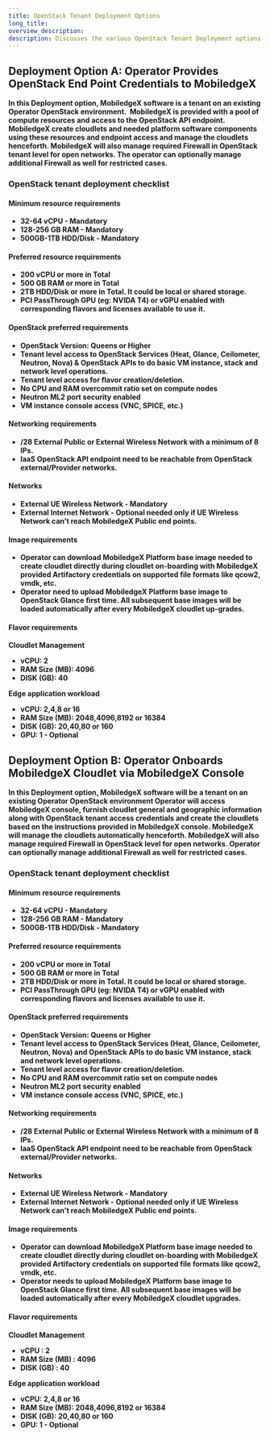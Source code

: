 ```yaml
---
title: OpenStack Tenant Deployment Options
long_title:
overview_description:
description: Discusses the various OpenStack Tenant Deployment options
---
```


## Deployment Option A:</strong> <strong>Operator Provides OpenStack End Point Credentials to MobiledgeX

In this Deployment option, MobiledgeX software is a tenant on an existing Operator OpenStack environment.  MobiledgeX is provided with a pool of compute resources and access to the OpenStack API endpoint. MobiledgeX create cloudlets and needed platform software components using these resources and endpoint access and manage the cloudlets henceforth. MobiledgeX will also manage required Firewall in OpenStack tenant level for open networks. The operator can optionally manage additional Firewall as well for restricted cases.

### OpenStack tenant deployment checklist

#### Minimum resource requirements

- 32-64 vCPU - **Mandatory**
- 128-256 GB RAM - **Mandatory**
- 500GB-1TB HDD/Disk - **Mandatory**

#### Preferred resource requirements

- 200 vCPU or more in Total
- 500 GB RAM or more in Total
- 2TB HDD/Disk or more in Total. It could be local or shared storage.
- PCI PassThrough GPU (eg: NVIDA T4) or vGPU enabled with corresponding flavors and licenses available to use it.

#### OpenStack preferred requirements

- OpenStack Version: **Queens** or Higher
- Tenant level access to OpenStack **Services** (Heat, Glance, Ceilometer, Neutron, Nova) &amp; OpenStack **APIs** to do basic VM instance, stack and network level operations.
- Tenant level access for flavor creation/deletion.
- No CPU and RAM overcommit ratio set on compute nodes
- Neutron ML2 port security enabled
- VM instance console access (VNC, SPICE, etc.)

#### Networking requirements

- /28 External Public or External Wireless Network with a minimum of 8 IPs.
- IaaS OpenStack API endpoint need to be reachable from OpenStack external/Provider networks.

#### Networks

- External UE Wireless Network - **Mandatory**
- External Internet Network - **Optional** needed only if UE Wireless Network can’t reach MobiledgeX Public end points.

#### Image requirements

- Operator can download MobiledgeX Platform base image needed to create cloudlet directly during cloudlet on-boarding with MobiledgeX provided Artifactory credentials on supported file formats like qcow2, vmdk, etc.
- Operator need to upload MobiledgeX Platform base image to OpenStack Glance first time. All subsequent base images will be loaded automatically after every MobiledgeX cloudlet up-grades.

#### Flavor requirements

**Cloudlet Management**

- vCPU: 2
- RAM Size (MB): 4096
- DISK (GB): 40

**Edge application workload**

- vCPU: 2,4,8 or 16
- RAM Size (MB): 2048,4096,8192 or 16384
- DISK (GB): 20,40,80 or 160
- GPU: 1 - Optional

## Deployment Option B:</strong> <strong>Operator Onboards MobiledgeX Cloudlet via MobiledgeX Console

In this Deployment option, MobiledgeX software will be a tenant on an existing Operator OpenStack environment Operator will access MobiledgeX console, furnish cloudlet general and geographic information along with OpenStack tenant access credentials and create the cloudlets based on the instructions provided in MobiledgeX console. MobiledgeX will manage the cloudlets automatically henceforth. MobiledgeX will also manage required Firewall in OpenStack level for open networks. Operator can optionally manage additional Firewall as well for restricted cases.

### OpenStack tenant deployment checklist

#### Minimum resource requirements

- 32-64 vCPU - **Mandatory**
- 128-256 GB RAM - **Mandatory**
- 500GB-1TB HDD/Disk - **Mandatory**

#### Preferred resource requirements

- 200 vCPU or more in Total
- 500 GB RAM or more in Total
- 2TB HDD/Disk or more in Total. It could be local or shared storage.
- PCI PassThrough GPU (eg: NVIDA T4) or vGPU enabled with corresponding flavors and licenses available to use it.

#### OpenStack preferred requirements

- OpenStack Version: **Queens** or Higher
- Tenant level access to OpenStack **Services** (Heat, Glance, Ceilometer, Neutron, Nova) and OpenStack **APIs** to do basic VM instance, stack and network level operations.
- Tenant level access for flavor creation/deletion.
- No CPU and RAM overcommit ratio set on compute nodes
- Neutron ML2 port security enabled
- VM instance console access (VNC, SPICE, etc.)

#### Networking requirements

- /28 External Public or External Wireless Network with a minimum of 8 IPs.
- IaaS OpenStack API endpoint need to be reachable from OpenStack external/Provider networks.

#### Networks

- External UE Wireless Network - **Mandatory**
- External Internet Network - **Optional** needed only if UE Wireless Network can’t reach MobiledgeX Public end points.

#### Image requirements

- Operator can download MobiledgeX Platform base image needed to create cloudlet directly during cloudlet on-boarding with MobiledgeX provided Artifactory credentials on supported file formats like qcow2, vmdk, etc.
- Operator needs to upload MobiledgeX Platform base image to OpenStack Glance first time. All subsequent base images will be loaded automatically after every MobiledgeX cloudlet upgrades.

#### Flavor requirements

**Cloudlet Management**

- vCPU : 2
- RAM Size (MB) : 4096
- DISK (GB) : 40

**Edge application workload**

- vCPU: 2,4,8 or 16
- RAM Size (MB): 2048,4096,8192 or 16384
- DISK (GB): 20,40,80 or 160
- GPU: 1 - Optional

